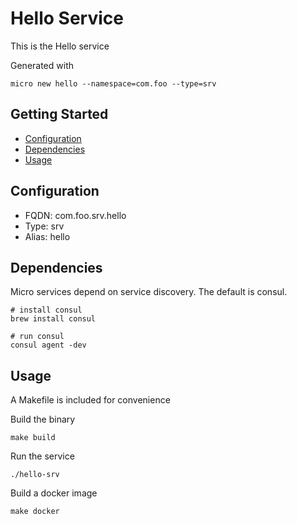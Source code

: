 # Hello Service

This is the Hello service

Generated with

```
micro new hello --namespace=com.foo --type=srv
```

## Getting Started

- [Configuration](#configuration)
- [Dependencies](#dependencies)
- [Usage](#usage)

## Configuration

- FQDN: com.foo.srv.hello
- Type: srv
- Alias: hello

## Dependencies

Micro services depend on service discovery. The default is consul.

```
# install consul
brew install consul

# run consul
consul agent -dev
```

## Usage

A Makefile is included for convenience

Build the binary

```
make build
```

Run the service
```
./hello-srv
```

Build a docker image
```
make docker
```